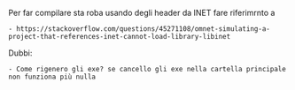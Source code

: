 Per far compilare sta roba usando degli header da INET fare riferimrnto a 

    - https://stackoverflow.com/questions/45271108/omnet-simulating-a-project-that-references-inet-cannot-load-library-libinet

Dubbi:

    - Come rigenero gli exe? se cancello gli exe nella cartella principale non funziona più nulla